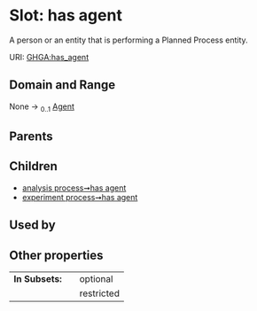 
# Slot: has agent


A person or an entity that is performing a Planned Process entity.

URI: [GHGA:has_agent](https://w3id.org/GHGA/has_agent)


## Domain and Range

None &#8594;  <sub>0..1</sub> [Agent](Agent.md)

## Parents


## Children

 *  [analysis process➞has agent](analysis_process_has_agent.md)
 *  [experiment process➞has agent](experiment_process_has_agent.md)

## Used by


## Other properties

|  |  |  |
| --- | --- | --- |
| **In Subsets:** | | optional |
|  | | restricted |

